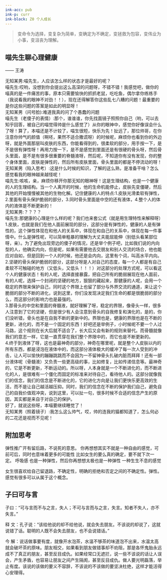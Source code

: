 ```yaml
---
ink-acc: pub
ink-p: curr
ink-block: Z0 个人成长
---
```

> 变命令为选择，变复杂为简单，变确定为不确定，变拯救为包容，变伟业为小事，变沮丧为理解。

## 喵先生聊心理健康  
—— 王涛

无知某男:喵先生，人应该怎么样的状态才是最好的呢？  
喵先生:哎哟，没想到你会提出这么高深的问题呀，不错不错！我感觉吧，做你的喵真的是一件痛苦的事，原本只需要愉快的抓抓老鼠，吃吃鱼，偶尔拿你练练手（我说看我的眼神不对劲！！），现在还得解答你这些乱七八糟的问题！最重要的是你这些问题的答案是如此的明显呀！  
无知某男（问号脸):难道我真的问了个愚蠢的问题  
喵先生（老傻子的表情）:那个，谁谁谁，你先找面镜子照照你自己（哟，可以去知乎回答，被自己的喵觉得帅是什么感觉了）从你的眼神中，感觉你好像误会什么了呀！算了，本喵还是不计较了，喵生很短，快乐为先！扯远了，那位帅哥，在你注意你帅气的颜值（啊呸，果然不适合撒谎呀）的时候呢，麻烦你也看到你的外边呀，就是外面那层叫皮肤的东西，你能看得到的，很柔软的部分，用手按一下，是不是很有弹性呀！再用力按一下，是不是感觉到里面还是有很硬的骨头呀，然后骨头里面，是不是有很多很重要的脊髓液呀，然后呢，不知道你有没有发现，你的整个身体里面，皮肤是弹性的，然后所有皮肤里面，骨头里面的都是不停流动的呀！  
无知某男（陷入思考）:这是什么时候的知识，了解的这么熟，是准备干啥？怎么感觉看我的眼神越来越怪呢！  
喵先生:咳咳，亲，麻烦你移开你那无知的眼神呀！这是生理结构，也是一个健康的人的生理结构。当一个人离开的时候，他的生命机能停止，皮肤先变僵硬，然后其他的开始慢慢被其他的生物化解。记住健康的人的特点:1.皮肤光滑柔软有弹性，2.里面有骨头保护脆弱的部分，3.同时骨头里面是中空的还有液体，4.整个人的体内的液体是不断更新的！  
无知某男:？？？？  
喵先生:那健康的心理是什么样的呢？我们也来套公式（就是用生理特性来解释呀）1.皮肤，也就是我们在他人面前展现的部分，这部分是有弹性的，健康的人是有弹性的，这个弹性体现在和他人的关系中，体现在和自己的关系中，体现在每一件事情中。什么是弹性呢，可以简单粗暴的理解为大丈夫能屈能伸（别低头看某部位呀，亲）。为了避免出现旁边的傻子的情况，还是举个例子吧，比如我们说的内向型的人，他确实内向，但是呢，如果有需要他去交朋友和别人交流的场合，他也能应对自如，但是回到一个人的时候，他还是会内向，这里有个词，叫高水平内向。  
2.坚硬的骨头保护脆弱的部分，这部分呀是人对自己的态度，每一个人都是有自己柔软不可触碰的地方（又低头，又低头！！！）对这部分的处理方式呢，可以看这个人的健康状态！有的人呢，选择直接暴露，把自己所有的脆弱展现在他人面前，有的人呢，选择一个封闭的坚硬的地方，狠狠的藏起来，那健康的人呢，会用一个稳定的界限来保护自己，同时这个界限上也留了部分与外界交流的通道，来让这个脆弱的部分不断的进化，说到这里，你们没发现决定我们生命的都是很脆弱的部分么，而这部分的影响力也是最强的。  
3.那骨头的中空和里面的脊髓液，就好理解了呀，稳定的界限，像骨头一样，很多人注意到了它的坚硬，但是很少有人会注意到骨头的自我修复和演化的，是的，你们没听错，骨头也是在自我不断的更新中的。界限也是，健康的界限也是在不断的更新，进化的，而不是一个固定的东西！好吧还是举例子，小时候呢不要一个人过马路，这个规则在长大后就不适合了，长大后又会有新的规则来替代。而骨髓就像我们的意志一样，它是一直贯穿在我们整个界限中的，而它也是不断更新的。  
4.终于到液体了呀，这也是最神奇的部分，神奇在哪里呢，就是整个人皮肤以内的所有东西，都是浸泡在液体中的，而这部分液体极大的缓冲了每一次人受到的冲击，让人可以愉快的蹦蹦跳跳而不会因为一不留神骨头扎破内脏而拜拜！还有一部分液体呢（骨髓液）又负责一些更高级的事，比如修复，比如传递信息等。最神奇的，它是不断更新，不断运动的。所以呀，人本身就是一个不断进化的，而不断进化的人，是很难有一个僵化而固定的标准来对待自己，看待他人的。这部分就像我们的信念，我们的信念是不断进化的，它的进化方向是让我们更快乐更高效的生活，而不是让自己越活越压抑。同时，我们的信念在不断的保护我们自己，避免自己的自我价值观冲突，说到这里，可以扯一句，很多时候不合适的信念产生的原因，其实都是来自于对自己的保护。  
好了，就说这些呀，本喵要继续睡觉了！  
无知某男（照着镜子）:我怎么这么帅气，哎，帅的连我的猫都知道了，怎么何必的二花还是视而不见呢！

## 附加思考

弹性推广开有留后路，不说死的意思。
你再想想其实不就是一种自由的感觉，可前可后，同时也意味着更多的可能性
比如女生的要么真的确定，要不就下次一定。
呼吸感 也是一种弹性，然后你再想想太极也是一种弹性
一种生生不息的感觉

女生很喜欢给自己留退路，不确定性，明确的拒绝和否定之间的不确定性。弹性。感觉有很多可以从属于这个概念。
## 子曰可与言
子曰：“可与言而不与之言，失人；不可与言而与之言，失言。知者不失人，亦不失言。”

释 文：孔子说：“该给他说的却不给他说，就会失去朋友。不该说的却说了，这就说错了话。聪明的人既不会失去朋友，也不会说错话。”

今 解：说话做事要有度，就像开水泡茶，水温不够茶的味道泡不出来，水温太高就会破坏茶的原味。朋友相交，如果看到朋友做错事却不劝阻，那是各怀鬼胎永远成不了真正的朋友，甚至反目成仇。如果经常口无遮拦，说一些不该说的话让人误会，产生矛盾，也容易让朋友之间产生隔阂，甚至反目成仇。做人要光明磊落，举止有度。该说的该做的要义不容辞，不该说的不该做的要坚决杜绝，这样才能活得心安理得。